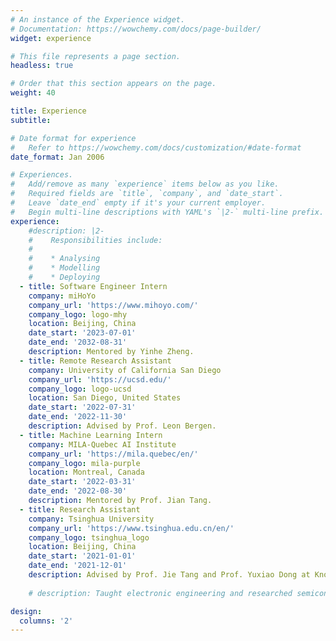 ```yaml
---
# An instance of the Experience widget.
# Documentation: https://wowchemy.com/docs/page-builder/
widget: experience

# This file represents a page section.
headless: true

# Order that this section appears on the page.
weight: 40

title: Experience
subtitle:

# Date format for experience
#   Refer to https://wowchemy.com/docs/customization/#date-format
date_format: Jan 2006

# Experiences.
#   Add/remove as many `experience` items below as you like.
#   Required fields are `title`, `company`, and `date_start`.
#   Leave `date_end` empty if it's your current employer.
#   Begin multi-line descriptions with YAML's `|2-` multi-line prefix.
experience:
    #description: |2-
    #    Responsibilities include:
    #    
    #    * Analysing
    #    * Modelling
    #    * Deploying
  - title: Software Engineer Intern
    company: miHoYo
    company_url: 'https://www.mihoyo.com/'
    company_logo: logo-mhy
    location: Beijing, China
    date_start: '2023-07-01'
    date_end: '2032-08-31'
    description: Mentored by Yinhe Zheng.
  - title: Remote Research Assistant 
    company: University of California San Diego
    company_url: 'https://ucsd.edu/'
    company_logo: logo-ucsd
    location: San Diego, United States
    date_start: '2022-07-31'
    date_end: '2022-11-30'
    description: Advised by Prof. Leon Bergen.
  - title: Machine Learning Intern
    company: MILA-Quebec AI Institute
    company_url: 'https://mila.quebec/en/'
    company_logo: mila-purple
    location: Montreal, Canada
    date_start: '2022-03-31'
    date_end: '2022-08-30'
    description: Mentored by Prof. Jian Tang. 
  - title: Research Assistant
    company: Tsinghua University
    company_url: 'https://www.tsinghua.edu.cn/en/'
    company_logo: tsinghua_logo
    location: Beijing, China
    date_start: '2021-01-01'
    date_end: '2021-12-01'
    description: Advised by Prof. Jie Tang and Prof. Yuxiao Dong at Knowledge Engineering Group (KEG) and ZhipuAI 
  
    # description: Taught electronic engineering and researched semiconductor physics.

design:
  columns: '2'
---
```

